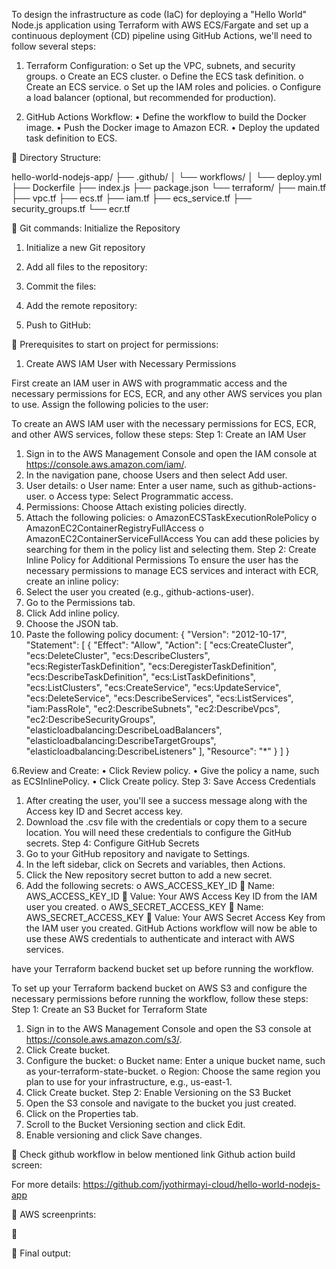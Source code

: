

To design the infrastructure as code (IaC) for deploying a "Hello World" Node.js application using Terraform with AWS ECS/Fargate and set up a continuous deployment (CD) pipeline using GitHub Actions, we'll need to follow several steps:
1.	Terraform Configuration:
o	Set up the VPC, subnets, and security groups.
o	Create an ECS cluster.
o	Define the ECS task definition.
o	Create an ECS service.
o	Set up the IAM roles and policies.
o	Configure a load balancer (optional, but recommended for production).

2.	GitHub Actions Workflow:
•	Define the workflow to build the Docker image.
•	Push the Docker image to Amazon ECR.
•	Deploy the updated task definition to ECS.


	Directory Structure:

hello-world-nodejs-app/
├── .github/
│   └── workflows/
│       └── deploy.yml
├── Dockerfile
├── index.js
├── package.json
└── terraform/
    ├── main.tf
    ├── vpc.tf
    ├── ecs.tf
    ├── iam.tf
    ├── ecs_service.tf
    ├── security_groups.tf
    └── ecr.tf

	Git commands:
Initialize the Repository
1.	Initialize a new Git repository

 

2.	Add all files to the repository:
 

3.	Commit the files:

 


4.	Add the remote repository:
 

5.	Push to GitHub:

 

	Prerequisites to start on project for permissions:
1.	Create AWS IAM User with Necessary Permissions 

First create an IAM user in AWS with programmatic access and the necessary permissions for ECS, ECR, and any other AWS services you plan to use. Assign the following policies to the user:

To create an AWS IAM user with the necessary permissions for ECS, ECR, and other AWS services, follow these steps:
Step 1: Create an IAM User
1.	Sign in to the AWS Management Console and open the IAM console at https://console.aws.amazon.com/iam/.
2.	In the navigation pane, choose Users and then select Add user.
3.	User details:
o	User name: Enter a user name, such as github-actions-user.
o	Access type: Select Programmatic access.
4.	Permissions: Choose Attach existing policies directly.
5.	Attach the following policies:
o	AmazonECSTaskExecutionRolePolicy
o	AmazonEC2ContainerRegistryFullAccess
o	AmazonEC2ContainerServiceFullAccess
You can add these policies by searching for them in the policy list and selecting them.
Step 2: Create Inline Policy for Additional Permissions
To ensure the user has the necessary permissions to manage ECS services and interact with ECR, create an inline policy:
1.	Select the user you created (e.g., github-actions-user).
2.	Go to the Permissions tab.
3.	Click Add inline policy.
4.	Choose the JSON tab.
5.	Paste the following policy document:
{
  "Version": "2012-10-17",
  "Statement": [
    {
      "Effect": "Allow",
      "Action": [
        "ecs:CreateCluster",
        "ecs:DeleteCluster",
        "ecs:DescribeClusters",
        "ecs:RegisterTaskDefinition",
        "ecs:DeregisterTaskDefinition",
        "ecs:DescribeTaskDefinition",
        "ecs:ListTaskDefinitions",
        "ecs:ListClusters",
        "ecs:CreateService",
        "ecs:UpdateService",
        "ecs:DeleteService",
        "ecs:DescribeServices",
        "ecs:ListServices",
        "iam:PassRole",
        "ec2:DescribeSubnets",
        "ec2:DescribeVpcs",
        "ec2:DescribeSecurityGroups",
        "elasticloadbalancing:DescribeLoadBalancers",
        "elasticloadbalancing:DescribeTargetGroups",
        "elasticloadbalancing:DescribeListeners"
      ],
      "Resource": "*"
    }
  ]
}

6.Review and Create:
•	Click Review policy.
•	Give the policy a name, such as ECSInlinePolicy.
•	Click Create policy.
Step 3: Save Access Credentials
1.	After creating the user, you'll see a success message along with the Access key ID and Secret access key.
2.	Download the .csv file with the credentials or copy them to a secure location. You will need these credentials to configure the GitHub secrets.
Step 4: Configure GitHub Secrets
1.	Go to your GitHub repository and navigate to Settings.
2.	In the left sidebar, click on Secrets and variables, then Actions.
3.	Click the New repository secret button to add a new secret.
4.	Add the following secrets:
o	AWS_ACCESS_KEY_ID
	Name: AWS_ACCESS_KEY_ID
	Value: Your AWS Access Key ID from the IAM user you created.
o	AWS_SECRET_ACCESS_KEY
	Name: AWS_SECRET_ACCESS_KEY
	Value: Your AWS Secret Access Key from the IAM user you created.
GitHub Actions workflow will now be able to use these AWS credentials to authenticate and interact with AWS services.

have your Terraform backend bucket set up before running the workflow.

To set up your Terraform backend bucket on AWS S3 and configure the necessary permissions before running the workflow, follow these steps:
Step 1: Create an S3 Bucket for Terraform State
1.	Sign in to the AWS Management Console and open the S3 console at https://console.aws.amazon.com/s3/.
2.	Click Create bucket.
3.	Configure the bucket:
o	Bucket name: Enter a unique bucket name, such as your-terraform-state-bucket.
o	Region: Choose the same region you plan to use for your infrastructure, e.g., us-east-1.
4.	Click Create bucket.
Step 2: Enable Versioning on the S3 Bucket
1.	Open the S3 console and navigate to the bucket you just created.
2.	Click on the Properties tab.
3.	Scroll to the Bucket Versioning section and click Edit.
4.	Enable versioning and click Save changes.

	Check github workflow in below mentioned  link
Github action build screen:
 

For more details:
https://github.com/jyothirmayi-cloud/hello-world-nodejs-app

	AWS screenprints:


 

	 

	Final output:

 





